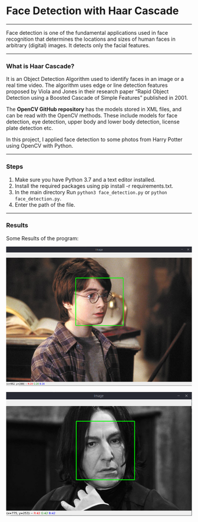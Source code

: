 # Face Detection with Haar Cascade

---

Face detection is one of the fundamental applications used in face recognition that determines the locations and sizes of human faces in arbitrary (digital) images. It detects only the facial features.

---

### What is Haar Cascade?

It is an Object Detection Algorithm used to identify faces in an image or a real time video. The algorithm uses edge or line detection features proposed by Viola and Jones in their research paper “Rapid Object Detection using a Boosted Cascade of Simple Features” published in 2001.

The __OpenCV GitHub repository__ has the models stored in XML files, and can be read with the OpenCV methods. These include models for face detection, eye detection, upper body and lower body detection, license plate detection etc.

In this project, I applied face detection to some photos from Harry Potter using OpenCV with Python.

---

### Steps

1. Make sure you have Python 3.7 and a text editor installed.
2. Install the required packages using pip install -r requirements.txt.
3. In the main directory Run `python3 face_detection.py` or `python face_detection.py`.
4. Enter the path of the file.

---

### Results

Some Results of the program:

![Harry Potter](./images/harry.png)

![Professor Snape](./images/snape.png)
